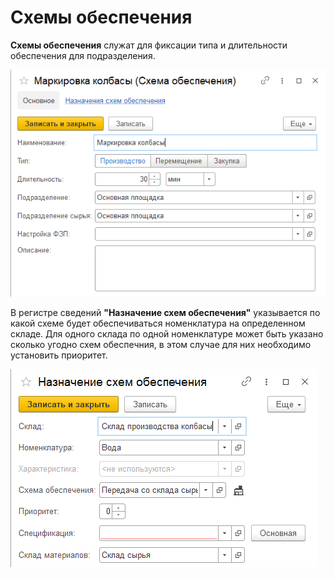 # Схемы обеспечения

**Схемы обеспечения** служат для фиксации типа и длительности обеспечения для подразделения.

[![1][1]][1]

В регистре сведений **"Назначение схем обеспечения"** указывается по какой схеме будет обеспечиваться номенклатура на определенном складе. Для одного склада по одной номенклатуре может быть указано сколько угодно схем обеспечния, в этом случае для них необходимо установить приоритет.

[![2][2]][2]

[1]: ProvisionScheme.assets/1.png
[2]: ProvisionScheme.assets/2.png
